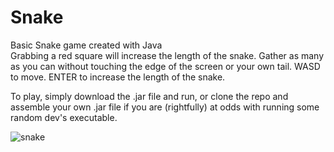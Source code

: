 # Snake  
Basic Snake game created with Java  
Grabbing a red square will increase the length of the snake. Gather as many as you can without touching the edge of the screen or your own tail.
WASD to move. ENTER to increase the length of the snake.

To play, simply download the .jar file and run, or clone the repo and assemble your own .jar file if you are (rightfully) at odds with running some random dev's executable.


![snake](https://user-images.githubusercontent.com/4791901/166867723-6583ea86-bc85-4863-82e8-dbed84ce87a1.png)
